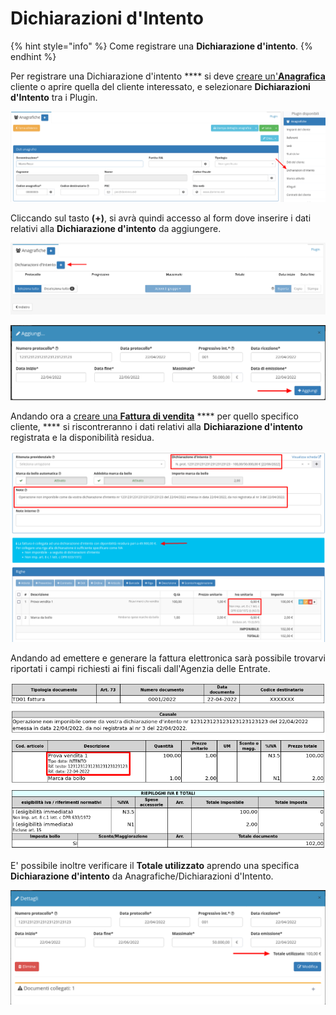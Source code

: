 # Dichiarazioni d'Intento

{% hint style="info" %}
Come registrare una **Dichiarazione d'intento**.
{% endhint %}

Per registrare una Dichiarazione d'intento \*\*\*\* si deve [creare un'**Anagrafica**](../modules/anagrafiche/creazione.md) cliente o aprire quella del cliente interessato, e selezionare **Dichiarazioni d'Intento** tra i Plugin.

![](<../.gitbook/assets/image (21).png>)

Cliccando sul tasto **(+)**, si avrà quindi accesso al form dove inserire i dati relativi alla **Dichiarazione d'intento** da aggiungere.

![](<../.gitbook/assets/image (97) (1) (1) (1).png>)

![](<../.gitbook/assets/image (65) (1) (1) (1) (1) (1) (1) (1).png>)

Andando ora a [creare una **Fattura di vendita**](broken-reference) \*\*\*\* per quello specifico cliente, \*\*\*\* si riscontreranno i dati relativi alla **Dichiarazione d'intento** registrata e la disponibilità residua.

![](<../.gitbook/assets/image (25) (1) (1) (1) (1).png>)

Andando ad emettere e generare la fattura elettronica sarà possibile trovarvi riportati i campi richiesti ai fini fiscali dall'Agenzia delle Entrate.

![](<../.gitbook/assets/image (35) (1) (1).png>)

E' possibile inoltre verificare il **Totale utilizzato** aprendo una specifica **Dichiarazione d'intento** da Anagrafiche/Dichiarazioni d'Intento.

![](<../.gitbook/assets/image (98) (1) (1) (1) (1) (1).png>)
